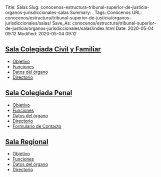 Title: Salas
Slug: conocenos-estructura-tribunal-superior-de-justicia-organos-jurisdiccionales-salas
Summary: .
Tags: Conócenos
URL: conocenos/estructura/tribunal-superior-de-justicia/organos-jurisdiccionales/salas/
Save_As: conocenos/estructura/tribunal-superior-de-justicia/organos-jurisdiccionales/salas/index.html
Date: 2020-05-04 09:12
Modified: 2020-05-04 09:12



## [Sala Colegiada Civil y Familiar](sala-colegiada-civil-y-familiar/)

* [Objetivo](sala-colegiada-civil-y-familiar/objetivo/)
* [Funciones](sala-colegiada-civil-y-familiar/funciones/)
* [Datos del órgano](sala-colegiada-civil-y-familiar/datos-del-organo/)
* [Directorio](sala-colegiada-civil-y-familiar/directorio/)

## [Sala Colegiada Penal](sala-colegiada-penal/)

* [Objetivo](sala-colegiada-penal/objetivo/)
* [Funciones](sala-colegiada-penal/funciones/)
* [Datos del órgano](sala-colegiada-penal/datos-del-organo/)
* [Directorio](sala-colegiada-penal/directorio/)
* [Formulario de Contacto](sala-colegiada-penal/formulario-de-contacto/)

## [Sala Regional](sala-regional/)

* [Objetivo](sala-regional/objetivo/)
* [Funciones](sala-regional/funciones/)
* [Datos del órgano](sala-regional/datos-del-organo/)
* [Directorio](sala-regional/directorio/)



